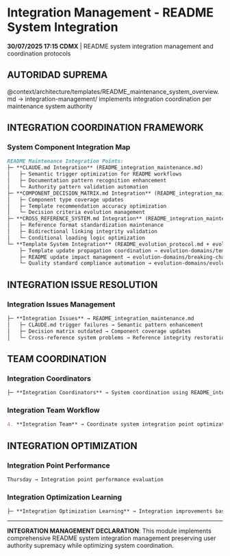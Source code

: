# Integration Management - README System Integration

**30/07/2025 17:15 CDMX** | README system integration management and coordination protocols

## AUTORIDAD SUPREMA
@context/architecture/templates/README_maintenance_system_overview.md → integration-management/ implements integration coordination per maintenance system authority

## INTEGRATION COORDINATION FRAMEWORK

### **System Component Integration Map**
```markdown
README Maintenance Integration Points:
├─ **CLAUDE.md Integration** (README_integration_maintenance.md)
│   ├─ Semantic trigger optimization for README workflows
│   ├─ Documentation pattern recognition enhancement
│   └─ Authority pattern validation automation
├─ **COMPONENT_DECISION_MATRIX.md Integration** (README_integration_maintenance.md)
│   ├─ Component type coverage updates
│   ├─ Template recommendation accuracy optimization
│   └─ Decision criteria evolution management
├─ **CROSS_REFERENCE_SYSTEM.md Integration** (README_integration_maintenance.md)
│   ├─ Reference format standardization maintenance
│   ├─ Bidirectional linking integrity validation
│   └─ Conditional loading logic optimization
└─ **Template System Integration** (README_evolution_protocol.md + evolution-domains/)
    ├─ Template update propagation coordination → evolution-domains/template-evolution-management.md
    ├─ README update impact management → evolution-domains/breaking-change-management.md
    └─ Quality standard compliance automation → evolution-domains/evolution-documentation.md
```

## INTEGRATION ISSUE RESOLUTION

### **Integration Issues Management**
```markdown
├─ **Integration Issues** → README_integration_maintenance.md
│   ├─ CLAUDE.md trigger failures → Semantic pattern enhancement
│   ├─ Decision matrix outdated → Component coverage updates
│   └─ Cross-reference system problems → Reference integrity restoration
```

## TEAM COORDINATION

### **Integration Coordinators**
```markdown
├─ **Integration Coordinators** → System coordination using README_integration_maintenance.md
```

### **Integration Team Workflow**
```markdown
4. **Integration Team** → Coordinate system integration point optimization
```

## INTEGRATION OPTIMIZATION

### **Integration Point Performance**
```markdown
Thursday → Integration point performance evaluation
```

### **Integration Optimization Learning**
```markdown
├─ **Integration Optimization Learning** → Integration improvements based on coordination success
```

---

**INTEGRATION MANAGEMENT DECLARATION**: This module implements comprehensive README system integration management preserving user authority supremacy while optimizing system coordination.